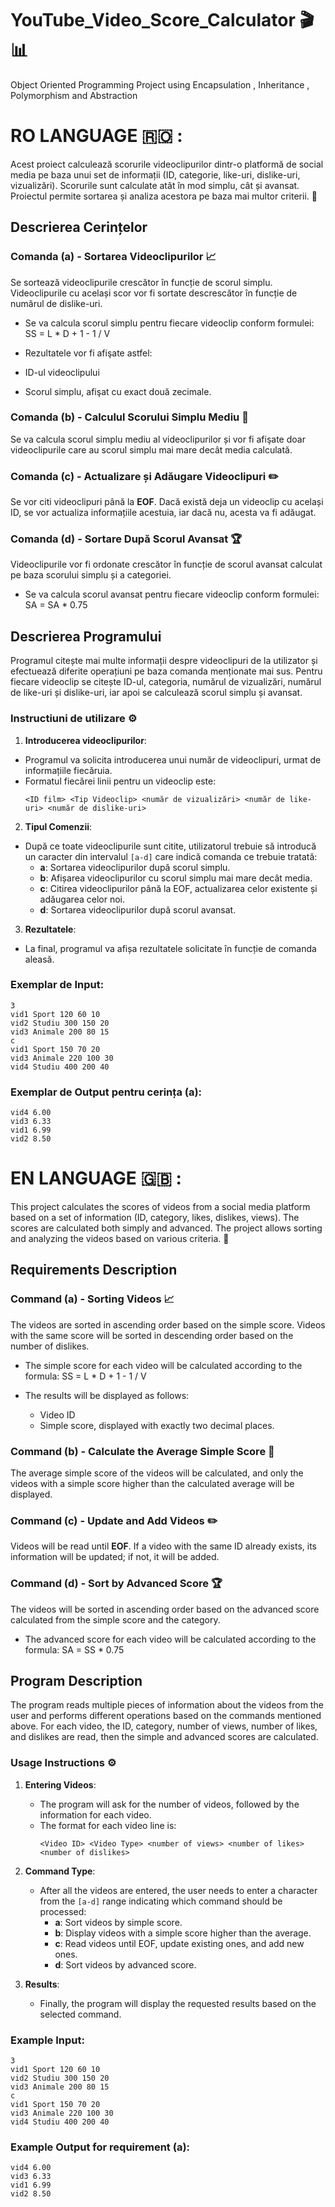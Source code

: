 # YouTube_Video_Score_Calculator 🎬📊
Object Oriented Programming Project using Encapsulation , Inheritance , Polymorphism and Abstraction

# RO LANGUAGE 🇷🇴 :
Acest proiect calculează scorurile videoclipurilor dintr-o platformă de social media pe baza unui set de informații (ID, categorie, like-uri, dislike-uri, vizualizări). Scorurile sunt calculate atât în mod simplu, cât și avansat. Proiectul permite sortarea și analiza acestora pe baza mai multor criterii. 🔢

## Descrierea Cerințelor

### Comanda (a) - Sortarea Videoclipurilor 📈
Se sortează videoclipurile crescător în funcție de scorul simplu. Videoclipurile cu același scor vor fi sortate descrescător în funcție de numărul de dislike-uri.

- Se va calcula scorul simplu pentru fiecare videoclip conform formulei:
    SS = L * D + 1 - 1 / V
  
- Rezultatele vor fi afişate astfel:
- ID-ul videoclipului
- Scorul simplu, afişat cu exact două zecimale.

### Comanda (b) - Calculul Scorului Simplu Mediu 🧮
Se va calcula scorul simplu mediu al videoclipurilor și vor fi afişate doar videoclipurile care au scorul simplu mai mare decât media calculată.

### Comanda (c) - Actualizare și Adăugare Videoclipuri ✏️
Se vor citi videoclipuri până la **EOF**. Dacă există deja un videoclip cu același ID, se vor actualiza informațiile acestuia, iar dacă nu, acesta va fi adăugat.

### Comanda (d) - Sortare După Scorul Avansat 🏆
Videoclipurile vor fi ordonate crescător în funcție de scorul avansat calculat pe baza scorului simplu și a categoriei.
- Se va calcula scorul avansat pentru fiecare videoclip conform formulei:
    SA = SA * 0.75

## Descrierea Programului

Programul citește mai multe informații despre videoclipuri de la utilizator și efectuează diferite operațiuni pe baza comanda menționate mai sus. Pentru fiecare videoclip se citește ID-ul, categoria, numărul de vizualizări, numărul de like-uri și dislike-uri, iar apoi se calculează scorul simplu și avansat.

### Instructiuni de utilizare ⚙️

1. **Introducerea videoclipurilor**:
  - Programul va solicita introducerea unui număr de videoclipuri, urmat de informațiile fiecăruia.
  - Formatul fiecărei linii pentru un videoclip este:
    ```
    <ID film> <Tip Videoclip> <număr de vizualizări> <număr de like-uri> <număr de dislike-uri>
    ```

2. **Tipul Comenzii**:
  - După ce toate videoclipurile sunt citite, utilizatorul trebuie să introducă un caracter din intervalul `[a-d]` care indică comanda ce trebuie tratată:
    - **a**: Sortarea videoclipurilor după scorul simplu.
    - **b**: Afișarea videoclipurilor cu scorul simplu mai mare decât media.
    - **c**: Citirea videoclipurilor până la EOF, actualizarea celor existente și adăugarea celor noi.
    - **d**: Sortarea videoclipurilor după scorul avansat.

3. **Rezultatele**:
  - La final, programul va afișa rezultatele solicitate în funcție de comanda aleasă.

### Exemplar de Input:
    3
    vid1 Sport 120 60 10
    vid2 Studiu 300 150 20
    vid3 Animale 200 80 15
    c
    vid1 Sport 150 70 20
    vid3 Animale 220 100 30
    vid4 Studiu 400 200 40


### Exemplar de Output pentru cerința (a):
    vid4 6.00
    vid3 6.33
    vid1 6.99
    vid2 8.50

# EN LANGUAGE 🇬🇧 :

This project calculates the scores of videos from a social media platform based on a set of information (ID, category, likes, dislikes, views). The scores are calculated both simply and advanced. The project allows sorting and analyzing the videos based on various criteria. 🔢

## Requirements Description

### Command (a) - Sorting Videos 📈
The videos are sorted in ascending order based on the simple score. Videos with the same score will be sorted in descending order based on the number of dislikes.

- The simple score for each video will be calculated according to the formula:
    SS = L * D + 1 - 1 / V
  
- The results will be displayed as follows:
  - Video ID
  - Simple score, displayed with exactly two decimal places.

### Command (b) - Calculate the Average Simple Score 🧮
The average simple score of the videos will be calculated, and only the videos with a simple score higher than the calculated average will be displayed.

### Command (c) - Update and Add Videos ✏️
Videos will be read until **EOF**. If a video with the same ID already exists, its information will be updated; if not, it will be added.

### Command (d) - Sort by Advanced Score 🏆
The videos will be sorted in ascending order based on the advanced score calculated from the simple score and the category.
- The advanced score for each video will be calculated according to the formula:
    SA = SS * 0.75

## Program Description

The program reads multiple pieces of information about the videos from the user and performs different operations based on the commands mentioned above. For each video, the ID, category, number of views, number of likes, and dislikes are read, then the simple and advanced scores are calculated.

### Usage Instructions ⚙️

1. **Entering Videos**:
   - The program will ask for the number of videos, followed by the information for each video.
   - The format for each video line is:
     ```
     <Video ID> <Video Type> <number of views> <number of likes> <number of dislikes>
     ```

2. **Command Type**:
   - After all the videos are entered, the user needs to enter a character from the `[a-d]` range indicating which command should be processed:
     - **a**: Sort videos by simple score.
     - **b**: Display videos with a simple score higher than the average.
     - **c**: Read videos until EOF, update existing ones, and add new ones.
     - **d**: Sort videos by advanced score.

3. **Results**:
   - Finally, the program will display the requested results based on the selected command.

### Example Input:
    3  
    vid1 Sport 120 60 10  
    vid2 Studiu 300 150 20  
    vid3 Animale 200 80 15  
    c  
    vid1 Sport 150 70 20  
    vid3 Animale 220 100 30  
    vid4 Studiu 400 200 40

### Example Output for requirement (a):
    vid4 6.00  
    vid3 6.33  
    vid1 6.99  
    vid2 8.50
